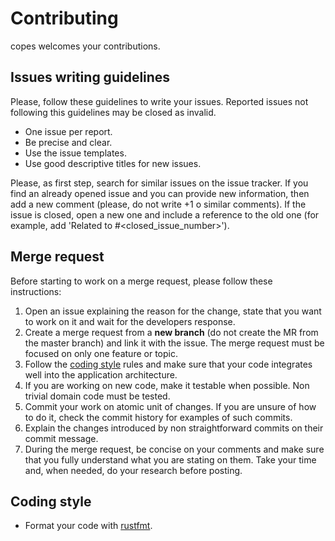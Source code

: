# Contributing
copes welcomes your contributions.

## Issues writing guidelines
Please, follow these guidelines to write your issues. Reported issues not following this guidelines may be closed as invalid.

* One issue per report.
* Be precise and clear.
* Use the issue templates.
* Use good descriptive titles for new issues.

Please, as first step, search for similar issues on the issue tracker. If you find an already opened issue and you can provide new information, then add a new comment (please, do not write +1 o similar comments). If the issue is closed, open a new one and include a reference to the old one (for example, add 'Related to #<closed_issue_number>').

## Merge request
Before starting to work on a merge request, please follow these instructions:

1. Open an issue explaining the reason for the change, state that you want to work on it and wait for the developers response.
2. Create a merge request from a **new branch** (do not create the MR from the master branch) and link it with the issue.  The merge request must be focused on only one feature or topic.
3. Follow the [coding style](#coding-style) rules and make sure that your code integrates well into the application architecture.
4. If you are working on new code, make it testable when possible. Non trivial domain code must be tested.
5. Commit your work on atomic unit of changes. If you are unsure of how to do it, check the commit history for examples of such commits.
6. Explain the changes introduced by non straightforward commits on their commit message.
7. During the merge request, be concise on your comments and make sure that you fully understand what you are stating on them. Take your time and, when needed, do your research before posting.

## Coding style
* Format your code with [rustfmt](https://github.com/rust-lang/rustfmt).
